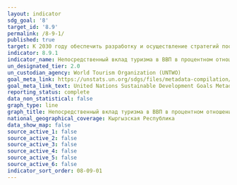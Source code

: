 ```yaml
---
layout: indicator
sdg_goal: '8'
target_id: '8.9'
permalink: /8-9-1/
published: true
target: К 2030 году обеспечить разработку и осуществление стратегий поощрения устойчивого туризма, который способствует созданию рабочих мест, развитию местной культуры и производству местной продукции
indicator: 8.9.1
indicator_name: Непосредственный вклад туризма в ВВП в процентном отношении к совокупному ВВП и по темпам роста
un_designated_tier: 2.0
un_custodian_agency: World Tourism Organization (UNTWO)
goal_meta_link: https://unstats.un.org/sdgs/files/metadata-compilation/Metadata-Goal-8.pdf
goal_meta_link_text: United Nations Sustainable Development Goals Metadata (PDF 526 KB)
reporting_status: complete
data_non_statistical: false
graph_type: line
graph_title: Непосредственный вклад туризма в ВВП в процентном отношении к совокупному ВВП и по темпам роста
national_geographical_coverage: Кыргызская Республика
data_show_map: false
source_active_1: false
source_active_2: false
source_active_3: false
source_active_4: false
source_active_5: false
source_active_6: false
indicator_sort_order: 08-09-01
---
```


